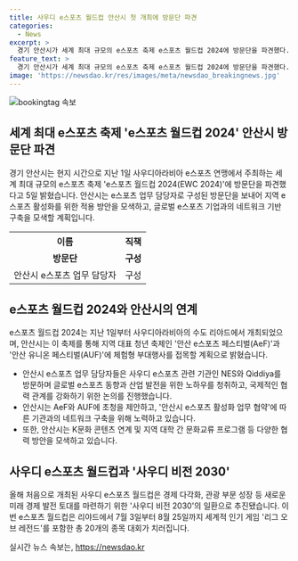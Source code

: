 ```yaml
---
title: 사우디 e스포츠 월드컵 안산시 첫 개최에 방문단 파견
categories:
  - News
excerpt: >
  경기 안산시가 세계 최대 규모의 e스포츠 축제 e스포츠 월드컵 2024에 방문단을 파견했다. 방문단은 안산시 e스포츠 업무 담당자로 구성되어 지역 e스포츠 활성화 및 글로벌 e스포츠 기업과의 네트워크 기반 구축 등을 모색하고 있다. 또한, 이번 축제는 안산 대표 청년 축제인 안산 e스포츠 페스티벌과 안산 유니온 페스티벌에도 접목될 예정이며, 사우디 e스포츠 관련 기관과의 협력을 강화하고자 노력하고 있다.
feature_text: >
  경기 안산시가 세계 최대 규모의 e스포츠 축제 e스포츠 월드컵 2024에 방문단을 파견했다. 방문단은 안산시 e스포츠 업무 담당자로 구성되어 지역 e스포츠 활성화 및 글로벌 e스포츠 기업과의 네트워크 기반 구축 등을 모색하고 있다. 또한, 이번 축제는 안산 대표 청년 축제인 안산 e스포츠 페스티벌과 안산 유니온 페스티벌에도 접목될 예정이며, 사우디 e스포츠 관련 기관과의 협력을 강화하고자 노력하고 있다.
image: 'https://newsdao.kr/res/images/meta/newsdao_breakingnews.jpg'
---
```


<p><img src="https://newsdao.kr/res/images/meta/newsdao_breakingnews.jpg" alt="bookingtag 속보" /></p>

<h2 data-ke-size="size26">세계 최대 e스포츠 축제 'e스포츠 월드컵 2024' 안산시 방문단 파견</h2>

<p data-ke-size="size16">경기 안산시는 현지 시간으로 지난 1일 사우디아라비아 e스포츠 연맹에서 주최하는 세계 최대 규모의 e스포츠 축제 'e스포츠 월드컵 2024(EWC 2024)'에 방문단을 파견했다고 5일 밝혔습니다. 안산시는 e스포츠 업무 담당자로 구성된 방문단을 보내어 지역 e스포츠 활성화를 위한 적용 방안을 모색하고, 글로벌 e스포츠 기업과의 네트워크 기반 구축을 모색할 계획입니다.</p>

<table>
    <tr>
        <th>이름</th>
        <th>직책</th>
    </tr>
    <tr>
        <td style="text-align: center; height: 17px;"><b>방문단</b></td>
        <td style="text-align: center; height: 17px;"><b>구성</b></td>
    </tr>
    <tr>
        <td>안산시 e스포츠 업무 담당자</td>
        <td>구성</td>
    </tr>
</table>

<h2 data-ke-size="size26">e스포츠 월드컵 2024와 안산시의 연계</h2>

<p data-ke-size="size16">e스포츠 월드컵 2024는 지난 1일부터 사우디아라비아의 수도 리야드에서 개최되었으며, 안산시는 이 축제를 통해 지역 대표 청년 축제인 '안산 e스포츠 페스티벌(AeF)'과 '안산 유니온 페스티벌(AUF)'에 체험형 부대행사를 접목할 계획으로 밝혔습니다.</p>

<ul>
    <li>안산시 e스포츠 업무 담당자들은 사우디 e스포츠 관련 기관인 NES와 Qiddiya를 방문하며 글로벌 e스포츠 동향과 산업 발전을 위한 노하우를 청취하고, 국제적인 협력 관계를 강화하기 위한 논의를 진행했습니다.</li>
    <li>안산시는 AeF와 AUF에 초청을 제안하고, '안산시 e스포츠 활성화 업무 협약'에 따른 기관과의 네트워크 구축을 위해 노력하고 있습니다.</li>
    <li>또한, 안산시는 K문화 콘텐츠 연계 및 지역 대학 간 문화교류 프로그램 등 다양한 협력 방안을 모색하고 있습니다.</li>
</ul>

<h2 data-ke-size="size26">사우디 e스포츠 월드컵과 '사우디 비전 2030'</h2>

<p data-ke-size="size16">올해 처음으로 개최된 사우디 e스포츠 월드컵은 경제 다각화, 관광 부문 성장 등 새로운 미래 경제 발전 토대를 마련하기 위한 '사우디 비전 2030'의 일환으로 추진됐습니다. 이번 e스포츠 월드컵은 리야드에서 7월 3일부터 8월 25일까지 세계적 인기 게임 '리그 오브 레전드'를 포함한 총 20개의 종목 대회가 치러집니다.</p>
실시간 뉴스 속보는, <a href="https://newsdao.kr" rel="dofollow">https://newsdao.kr</a>


